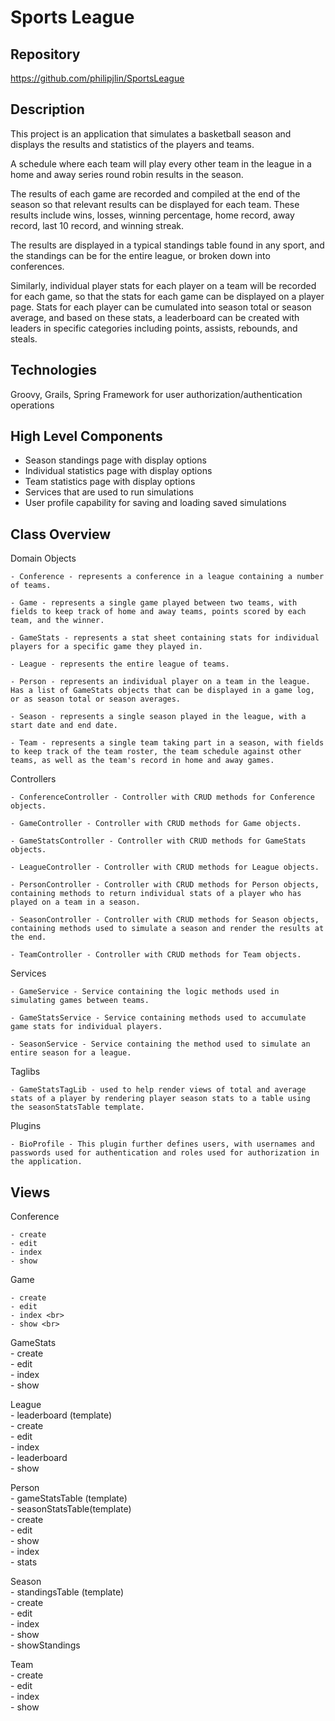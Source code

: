 # Sports League


## Repository
<https://github.com/philipjlin/SportsLeague>


## Description
This project is an application that simulates a basketball season and displays
the results and statistics of the players and teams.

A schedule where each team will play every other team in the league in a home and away series round robin results in the season.

The results of each game are recorded and compiled at the end of the season so that relevant results can be displayed for each team. These results include wins, losses, winning percentage, home record, away record, last 10 record, and winning streak.

The results are displayed in a typical standings table found in any sport, and the standings can be for the entire league, or broken down into conferences.

Similarly, individual player stats for each player on a team will be recorded for each game, so that the stats for each game can be displayed on a player page. Stats for each player can be cumulated into season total or season average, and based on these stats, a leaderboard can be created with leaders in specific categories including points, assists, rebounds, and steals.


## Technologies
Groovy, Grails, Spring Framework for user authorization/authentication operations


## High Level Components
* Season standings page with display options
* Individual statistics page with display options
* Team statistics page with display options
* Services that are used to run simulations
* User profile capability for saving and loading saved simulations


## Class Overview
Domain Objects

    - Conference - represents a conference in a league containing a number of teams.

    - Game - represents a single game played between two teams, with fields to keep track of home and away teams, points scored by each team, and the winner.

    - GameStats - represents a stat sheet containing stats for individual players for a specific game they played in.

    - League - represents the entire league of teams.

    - Person - represents an individual player on a team in the league. Has a list of GameStats objects that can be displayed in a game log, or as season total or season averages.

    - Season - represents a single season played in the league, with a start date and end date.

    - Team - represents a single team taking part in a season, with fields to keep track of the team roster, the team schedule against other teams, as well as the team's record in home and away games.


Controllers

    - ConferenceController - Controller with CRUD methods for Conference objects.

    - GameController - Controller with CRUD methods for Game objects.

    - GameStatsController - Controller with CRUD methods for GameStats objects.

    - LeagueController - Controller with CRUD methods for League objects.

    - PersonController - Controller with CRUD methods for Person objects, containing methods to return individual stats of a player who has played on a team in a season.

    - SeasonController - Controller with CRUD methods for Season objects, containing methods used to simulate a season and render the results at the end.

    - TeamController - Controller with CRUD methods for Team objects.


Services

    - GameService - Service containing the logic methods used in simulating games between teams.

    - GameStatsService - Service containing methods used to accumulate game stats for individual players.

    - SeasonService - Service containing the method used to simulate an entire season for a league.

Taglibs

    - GameStatsTagLib - used to help render views of total and average stats of a player by rendering player season stats to a table using the seasonStatsTable template.

Plugins

    - BioProfile - This plugin further defines users, with usernames and passwords used for authentication and roles used for authorization in the application.


## Views
Conference

    - create
    - edit
    - index
    - show

Game

    - create
    - edit
    - index <br>
    - show <br>

GameStats <br>
    - create <br>
    - edit <br>
    - index <br>
    - show <br>

League <br>
    - leaderboard (template) <br>
    - create <br>
    - edit <br>
    - index <br>
    - leaderboard <br>
    - show <br>

Person <br>
    - gameStatsTable (template) <br>
    - seasonStatsTable(template) <br>
    - create <br>
    - edit <br>
    - show <br>
    - index <br>
    - stats <br>

Season <br>
    - standingsTable (template) <br>
    - create <br>
    - edit <br>
    - index <br>
    - show <br>
    - showStandings <br>

Team <br>
    - create <br>
    - edit <br>
    - index <br>
    - show <br>
